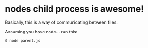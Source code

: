 # nodes child process is awesome!

Basically, this is a way of communicating between files.

Assuming you have node... run this:
```
$ node parent.js
```